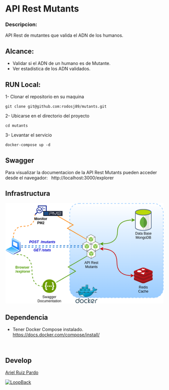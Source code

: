 # API Rest Mutants

### Descripcion:
API Rest de mutantes que valida el ADN de los humanos.

## Alcance:
- Validar si el ADN de un humano es de Mutante.
- Ver estadistica de los ADN validados.

## RUN Local:
1- Clonar el repositorio en su maquina
```
git clone git@github.com:rodosj89/mutants.git
```

2- Ubicarse en el directorio del proyecto
```
cd mutants
```

3- Levantar el servicio
```
docker-compose up -d
```

## Swagger
Para visualizar la documentacion de la API Rest Mutants pueden acceder desde el navegador:
&nbsp;
 http://localhost:3000/explorer

## Infrastructura
![Scheme](challengs-mutants.png)

## Dependencia
- Tener Docker Compose instalado. https://docs.docker.com/compose/install/


&nbsp;
## Develop
[Ariel Ruiz Pardo](https://www.linkedin.com/in/rodolfo-ariel-ruiz-pardo/)
&nbsp;
&nbsp;



[![LoopBack](https://github.com/strongloop/loopback-next/raw/master/docs/site/imgs/branding/Powered-by-LoopBack-Badge-(blue)-@2x.png)](http://loopback.io/)

